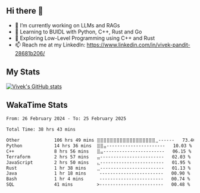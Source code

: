 ## Hi there 👋

- 🔭 I’m currently working on LLMs and RAGs
- 🌱 Learning to BUIDL with Python, C++, Rust and Go 
- 🤔 Exploring Low-Level Programming using C++ and Rust 
- 📫 Reach me at my LinkedIn: https://www.linkedin.com/in/vivek-pandit-28681b206/

## My Stats
[![Vivek's GitHub stats](https://github-readme-stats.vercel.app/api?username=ipanditi&show_icons=true&theme=dark)](https://ipanditi.github.io/)

## WakaTime Stats
<!--START_SECTION:waka-->

```txt
From: 26 February 2024 - To: 25 February 2025

Total Time: 38 hrs 43 mins

Other             106 hrs 49 mins ⣿⣿⣿⣿⣿⣿⣿⣿⣿⣿⣿⣿⣿⣿⣿⣿⣿⣿⣀------   73.40 %
Python            14 hrs 36 mins  ⣿⣿⣤----------------------   10.03 %
C++               8 hrs 56 mins   ⣿⣤-----------------------   06.15 %
Terraform         2 hrs 57 mins   ⣤------------------------   02.03 %
JavaScript        2 hrs 50 mins   ⣄------------------------   01.95 %
Rust              1 hr 38 mins    ⣀------------------------   01.13 %
Java              1 hr 18 mins     ------------------------   00.90 %
Bash              1 hr 4 mins      ------------------------   00.74 %
SQL               41 mins         >------------------------   00.48 %
```

<!--END_SECTION:waka-->


